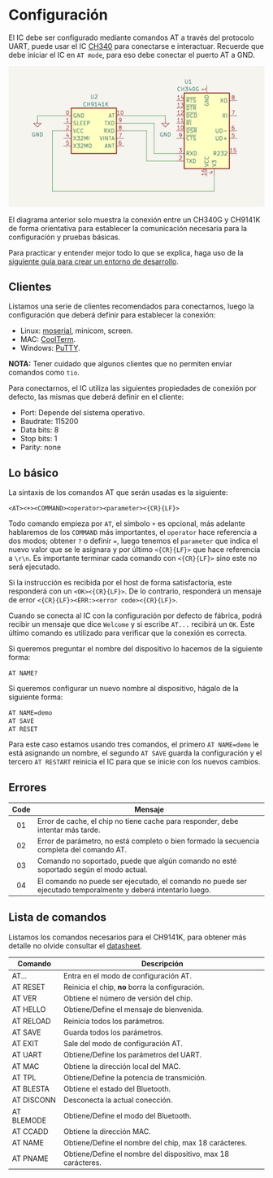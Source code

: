 # Configuración

El IC debe ser configurado mediante comandos AT a través del protocolo UART, puede usar el IC [CH340](https://github.com/nstrappazzonc/CH340) para conectarse e interactuar. Recuerde que debe iniciar el IC en `AT mode`, para eso debe conectar el puerto AT a GND.

![](https://github.com/nstrappazzonc/CH9141/blob/main/img/connection.png?raw=true)

El diagrama anterior solo muestra la conexión entre un CH340G y CH9141K de forma orientativa para establecer la comunicación necesaria para la configuración y pruebas básicas.

Para practicar y entender mejor todo lo que se explica, haga uso de la [siguiente guía para crear un entorno de desarrollo](https://github.com/nstrappazzonc/CH9141/blob/main/doc/development.md).

## Clientes

Listamos una serie de clientes recomendados para conectarnos, luego la configuración que deberá definir para establecer la conexión:

- Linux: [moserial](https://wiki.gnome.org/Apps/Moserial), minicom, screen.
- MAC: [CoolTerm](https://freeware.the-meiers.org).
- Windows: [PuTTY](https://www.chiark.greenend.org.uk/~sgtatham/putty/latest.html).

**NOTA:** Tener cuidado que algunos clientes que no permiten enviar comandos como `tio`.

Para conectarnos, el IC utiliza las siguientes propiedades de conexión por defecto, las mismas que deberá definir en el cliente:

- Port: Depende del sistema operativo.
- Baudrate: 115200
- Data bits: 8
- Stop bits: 1
- Parity: none

## Lo básico

La sintaxis de los comandos AT que serán usadas es la siguiente:

```
<AT><+><COMMAND><operator><parameter><{CR}{LF}>
```

Todo comando empieza por `AT`, el símbolo `+` es opcional, más adelante hablaremos de los `COMMAND` más importantes, el `operator` hace referencia a dos modos; obtener `?` o definir `=`, luego tenemos el `parameter` que indica el nuevo valor que se le asignara y por último `<{CR}{LF}>` que hace referencia a `\r\n`. Es importante terminar cada comando con `<{CR}{LF}>` sino este no será ejecutado.

Si la instrucción es recibida por el host de forma satisfactoria, este responderá con un `<OK><{CR}{LF}>`. De lo contrario, responderá un mensaje de error `<{CR}{LF}><ERR:><error code><{CR}{LF}>`.

Cuando se conecta al IC con la configuración por defecto de fábrica, podrá recibir un mensaje que dice `Welcome` y si escribe `AT...` recibirá un `OK`. Este último comando es utilizado para verificar que la conexión es correcta.

Si queremos preguntar el nombre del dispositivo lo hacemos de la siguiente forma:

```
AT NAME?
```

Si queremos configurar un nuevo nombre al dispositivo, hágalo de la siguiente forma:

```
AT NAME=demo
AT SAVE
AT RESET
```

Para este caso estamos usando tres comandos, el primero `AT NAME=demo` le está asignando un nombre, el segundo `AT SAVE` guarda la configuración y el tercero `AT RESTART` reinicia el IC para que se inicie con los nuevos cambios.

## Errores

| Code | Mensaje                                                                                                       |
|:----:|---------------------------------------------------------------------------------------------------------------|
|  01  | Error de cache, el chip no tiene cache para responder, debe intentar más tarde.                               |
|  02  | Error de parámetro, no está completo o bien formado la secuencia completa del comando AT.                     |
|  03  | Comando no soportado, puede que algún comando no esté soportado según el modo actual.                         |
|  04  | El comando no puede ser ejecutado, el comando no puede ser ejecutado temporalmente y deberá intentarlo luego. |

## Lista de comandos

Listamos los comandos necesarios para el CH9141K, para obtener más detalle no olvide consultar el [datasheet](https://github.com/nstrappazzonc/CH9141/blob/main/doc/CH9141DS1.PDF).

| Comando  | Descripción                                                 |
|----------|-------------------------------------------------------------|
|AT...     | Entra en el modo de configuración AT.                       |
|AT RESET  | Reinicia el chip, **no** borra la configuración.            |
|AT VER    | Obtiene el número de versión del chip.                      |
|AT HELLO  | Obtiene/Define el mensaje de bienvenida.                    |
|AT RELOAD | Reinicia todos los parámetros.                              |
|AT SAVE   | Guarda todos los parámetros.                                |
|AT EXIT   | Sale del modo de configuración AT.                          |
|AT UART   | Obtiene/Define los parámetros del UART.                     |
|AT MAC    | Obtiene la dirección local del MAC.                         |
|AT TPL    | Obtiene/Define la potencia de transmición.                  |
|AT BLESTA | Obtiene el estado del Bluetooth.                            |
|AT DISCONN| Desconecta la actual conección.                             |
|AT BLEMODE| Obtiene/Define el modo del Bluetooth.                       |
|AT CCADD  | Obtiene la dirección MAC.                                   |
|AT NAME   | Obtiene/Define el nombre del chip, max 18 carácteres.       |
|AT PNAME  | Obtiene/Define el nombre del dispositivo, max 18 carácteres.|

